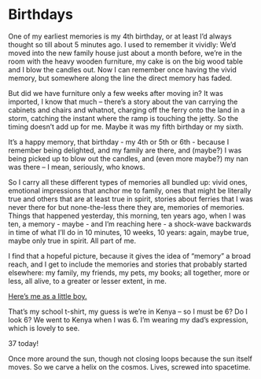 # Birthdays

One of my earliest memories is my 4th birthday, or at least I’d always thought
so till about 5 minutes ago. I used to remember it vividly: We’d moved into
the new family house just about a month before, we’re in the room with the
heavy wooden furniture, my cake is on the big wood table and I blow the
candles out. Now I can remember once having the vivid memory, but somewhere
along the line the direct memory has faded.

But did we have furniture only a few weeks after moving in? It was imported, I
know that much – there’s a story about the van carrying the cabinets and
chairs and whatnot, charging off the ferry onto the land in a storm, catching
the instant where the ramp is touching the jetty. So the timing doesn’t add up
for me. Maybe it was my fifth birthday or my sixth.

It’s a happy memory, that birthday - my 4th or 5th or 6th - because I remember
being delighted, and my family are there, and (maybe?) I was being picked up
to blow out the candles, and (even more maybe?) my nan was there – I mean,
seriously, who knows.

So I carry all these different types of memories all bundled up: vivid ones,
emotional impressions that anchor me to family, ones that might be literally
true and others that are at least true in spirit, stories about ferries that I
was never there for but none-the-less there they are, memories of memories.
Things that happened yesterday, this morning, ten years ago, when I was ten, a
memory - maybe - and I’m reaching here - a shock-wave backwards in time of
what I’ll do in 10 minutes, 10 weeks, 10 years: again, maybe true, maybe only
true in spirit. All part of me.

I find that a hopeful picture, because it gives the idea of “memory” a broad
reach, and I get to include the memories and stories that probably started
elsewhere: my family, my friends, my pets, my books; all together, more or
less, all alive, to a greater or lesser extent, in me.

[Here’s me as a little boy.](http://instagram.com/p/zPFzqdKpf_/)

That’s my school t-shirt, my guess is we’re in Kenya – so I must be 6? Do I
look 6? We went to Kenya when I was 6. I’m wearing my dad’s expression, which
is lovely to see.

37 today!

Once more around the sun, though not closing loops because the sun itself
moves. So we carve a helix on the cosmos. Lives, screwed into spacetime.
